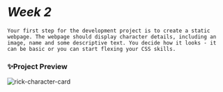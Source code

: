# _Week 2_

`Your first step for the development project is to create a static webpage. The webpage should display character details, including an image, name and some descriptive text. You decide how it looks - it can be basic or you can start flexing your CSS skills.`


### ✨Project Preview
![rick-character-card](https://github.com/user-attachments/assets/f19cec44-8fd4-46b3-8833-29bf03840538)
